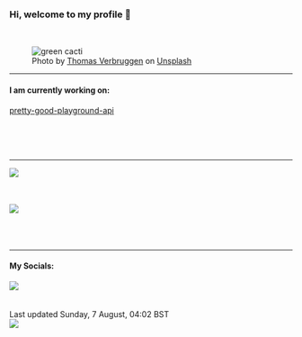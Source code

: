 <h3>Hi, welcome to my profile 👋</h3>

<br />
<figure>
  <img
    src="https://images.unsplash.com/photo-1463936575829-25148e1db1b8?crop=entropy&cs=tinysrgb&fit=max&fm=jpg&ixid=MnwyNzQ3MDB8MHwxfHJhbmRvbXx8fHx8fHx8fDE2NTk4MzYyOTc&ixlib=rb-1.2.1&q=80&w=1080&auto=format"
    alt="green cacti" 
  />
  <figcaption>Photo by <a
    href="https://unsplash.com/@thmsvrbrggn?utm_source=Profile%20readme&utm_medium=referral">Thomas Verbruggen</a> on <a
    href="https://unsplash.com/?utm_source=Profile%20readme&utm_medium=referral">Unsplash</a></figcaption>
</figure>


<hr />
<h4>I am currently working on:</h4>
<a href="https://github.com/ShaneLucy/pretty-good-playground-api">pretty-good-playground-api</a>

<br /><br /><br />

<hr />
<img
  src="https://github-readme-stats.vercel.app/api?username=shanelucy&show_icons=true&theme=calm"
/>
<br /><br /><br />

<img 
  src="https://github-readme-stats.vercel.app/api/top-langs/?username=shanelucy&theme=calm"
/>
<br /><br /><br /><br />
<hr />
<h4>My Socials:</h4>
<a href="https://uk.linkedin.com/in/shane-lucy-4735b616a">
  <img
    src="https://img.shields.io/badge/linkedin%20-%230077B5.svg?&style=for-the-badge&logo=linkedin&logoColor=white"
  />
</a>
<br /><br /><br />
Last updated Sunday, 7 August, 04:02 BST
<br />
<img
  src="https://github.com/ShaneLucy/ShaneLucy/workflows/README%20build/badge.svg"
/>
